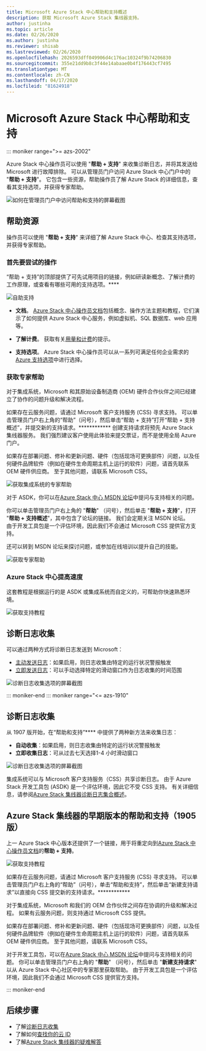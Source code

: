 ```yaml
---
title: Microsoft Azure Stack 中心帮助和支持概述
description: 获取 Microsoft Azure Stack 集线器支持。
author: justinha
ms.topic: article
ms.date: 02/26/2020
ms.author: justinha
ms.reviewer: shisab
ms.lastreviewed: 02/26/2020
ms.openlocfilehash: 2026593dff049906d4c176ac10324f9b74206830
ms.sourcegitcommit: 355e21dd9b8c3f44e14abaae0b4f176443cf7495
ms.translationtype: MT
ms.contentlocale: zh-CN
ms.lasthandoff: 04/17/2020
ms.locfileid: "81624918"
---
```

# <a name="microsoft-azure-stack-hub-help-and-support"></a>Microsoft Azure Stack 中心帮助和支持


::: moniker range=">= azs-2002"

Azure Stack 中心操作员可以使用 "**帮助 + 支持**" 来收集诊断日志，并将其发送给 Microsoft 进行故障排除。 可以从管理员门户访问 Azure Stack 中心门户中的 "**帮助 + 支持**"。 它包含一些资源，帮助操作员了解 Azure Stack 的详细信息，查看其支持选项，并获得专家帮助。  

![如何在管理员门户中访问帮助和支持的屏幕截图](media/azure-stack-help-and-support/help-and-support.png)

## <a name="help-resources"></a>帮助资源 

操作员可以使用 "**帮助 + 支持**" 来详细了解 Azure Stack 中心、检查其支持选项，并获得专家帮助。 

### <a name="things-to-try-first"></a>首先要尝试的操作

“帮助 + 支持”的顶部提供了可先试用项目的链接，例如研读新概念、了解计费的工作原理，或查看有哪些可用的支持选项。**** 

![自助支持](media/azure-stack-help-and-support/get-support-tiles.png)

- **文档**。 [Azure Stack 中心操作员文档](index.yml)包括概念、操作方法主题和教程，它们演示了如何提供 Azure Stack 中心服务，例如虚拟机、SQL 数据库、web 应用等。 

- **了解计费**。 获取有关[用量和计费](azure-stack-billing-and-chargeback.md)的提示。

- **支持选项**。 Azure Stack 中心操作员可以从一系列可满足任何企业需求的[Azure 支持选项](https://aka.ms/azstacksupport)中进行选择。 


### <a name="get-expert-help"></a>获取专家帮助 

对于集成系统，Microsoft 和其原始设备制造商 (OEM) 硬件合作伙伴之间已经建立了协作的问题升级和解决流程。

如果存在云服务问题，请通过 Microsoft 客户支持服务 (CSS) 寻求支持。 
可以单击管理员门户右上角的“帮助”（问号），然后单击“帮助 + 支持”打开“帮助 + 支持概述”，并提交新的支持请求。************ 创建支持请求将预先 Azure Stack 集线器服务。 我们强烈建议客户使用此体验来提交票证，而不是使用全局 Azure 门户。 

如果存在部署问题、修补和更新问题、硬件（包括现场可更换部件）问题，以及任何硬件品牌软件（例如在硬件生命周期主机上运行的软件）问题，请首先联系 OEM 硬件供应商。 
至于其他问题，请联系 Microsoft CSS。

![获取集成系统的专家帮助](media/azure-stack-help-and-support/get-support-integrated.png)

对于 ASDK，你可以在[Azure Stack 中心 MSDN 论坛](https://social.msdn.microsoft.com/Forums/azure/home?forum=azurestack)中提问与支持相关的问题。 

你可以单击管理员门户右上角的 "**帮助**" （问号），然后单击 "**帮助 + 支持**"，打开 "**帮助 + 支持概述**"，其中包含了论坛的链接。 我们会定期关注 MSDN 论坛。  
由于开发工具包是一个评估环境，因此我们不会通过 Microsoft CSS 提供官方支持。

还可以转到 MSDN 论坛来探讨问题，或参加在线培训以提升自己的技能。 

![获取专家帮助](media/azure-stack-help-and-support/get-support-cards.png)

### <a name="get-up-to-speed-with-azure-stack-hub"></a>Azure Stack 中心提高速度

这套教程是根据运行的是 ASDK 或集成系统而自定义的，可帮助你快速熟悉环境。 

![获取支持教程](media/azure-stack-help-and-support/get-support-tutorials.png)

## <a name="diagnostic-log-collection"></a>诊断日志收集

可以通过两种方式将诊断日志发送到 Microsoft： 

- [主动发送日志](azure-stack-configure-automatic-diagnostic-log-collection-tzl.md)：如果启用，则日志收集由特定的运行状况警报触发 
- [立即发送日志](azure-stack-configure-on-demand-diagnostic-log-collection-portal-tzl.md)：可以手动选择特定的滑动窗口作为日志收集的时间范围

![诊断日志收集选项的屏幕截图](media/azure-stack-help-and-support/banner-enable-automatic-log-collection.png)

::: moniker-end
::: moniker range="<= azs-1910"

## <a name="diagnostic-log-collection"></a>诊断日志收集

从 1907 版开始，在“帮助和支持”**** 中提供了两种新方法来收集日志：

- **自动收集**：如果启用，则日志收集由特定的运行状况警报触发 
- **立即收集日志**：可从过去七天选择1-4 小时滑动窗口

![诊断日志收集选项的屏幕截图](media/azure-stack-automatic-log-collection/azure-stack-log-collection-overview.png)

集成系统可以与 Microsoft 客户支持服务（CSS）共享诊断日志。 由于 Azure Stack 开发工具包 (ASDK) 是一个评估环境，因此它不受 CSS 支持。 有关详细信息，请参阅[Azure Stack 集线器诊断日志集合概述](azure-stack-diagnostic-log-collection-overview.md)。



## <a name="help-and-support-for-earlier-releases-azure-stack-hub-pre-1905"></a>Azure Stack 集线器的早期版本的帮助和支持（1905版）

上一 Azure Stack 中心版本还提供了一个链接，用于将重定向到[Azure Stack 中心操作员文档](https://aka.ms/adminportaldocs)的**帮助 + 支持**。

![获取支持教程](media/azure-stack-help-and-support/get-support-previous.png)

如果存在云服务问题，请通过 Microsoft 客户支持服务 (CSS) 寻求支持。 
可以单击管理员门户右上角的“帮助”（问号），单击“帮助和支持”，然后单击“新建支持请求”以直接向 CSS 提交新的支持请求。************

对于集成系统，Microsoft 和我们的 OEM 合作伙伴之间存在协调的升级和解决过程。 
如果有云服务问题，则支持通过 Microsoft CSS 提供。 

如果存在部署问题、修补和更新问题、硬件（包括现场可更换部件）问题，以及任何硬件品牌软件（例如在硬件生命周期主机上运行的软件）问题，请首先联系 OEM 硬件供应商。 
至于其他问题，请联系 Microsoft CSS。

对于开发工具包，可以在[Azure Stack 中心 MSDN 论坛](https://social.msdn.microsoft.com/Forums/azure/home?forum=azurestack)中提问与支持相关的问题。 
你可以单击管理员门户右上角的 "**帮助**" （问号），然后单击 "**新建支持请求**" 以从 Azure Stack 中心社区中的专家那里获取帮助。
由于开发工具包是一个评估环境，因此我们不会通过 Microsoft CSS 提供官方支持。

::: moniker-end


## <a name="next-steps"></a>后续步骤

- 了解[诊断日志收集](azure-stack-diagnostic-log-collection-overview-tzl.md)
- 了解如何[查找你的云 ID](azure-stack-find-cloud-id.md)
- 了解[Azure Stack 集线器的疑难解答](azure-stack-troubleshooting.md)
